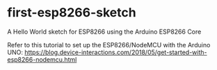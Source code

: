 # first-esp8266-sketch
A Hello World sketch for ESP8266 using the Arduino ESP8266 Core

Refer to this tutorial to set up the ESP8266/NodeMCU with the Arduino UNO:
https://blog.device-interactions.com/2018/05/get-started-with-esp8266-nodemcu.html
